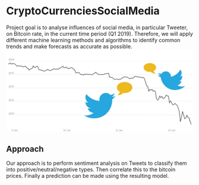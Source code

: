 # CryptoCurrenciesSocialMedia
Project goal is to analyse influences of social media, in particular Tweeter, on Bitcoin rate, in the current time period (Q1 2019). Therefore, we will apply different machine learning methods and algorithms to identify common trends and make forecasts as accurate as possible.
![Image of Tweet](Pictures/twitterbitcoin.jpg)

## Approach
Our approach is to perform sentiment analysis on Tweets to classify them into positive/neutral/negative types.
Then correlate this to the bitcoin prices. Finally a prediction can be made using the resulting model.


